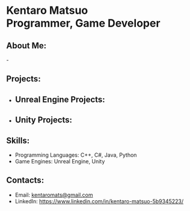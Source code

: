 <h1>Kentaro Matsuo <br/><a>Programmer</a>, <a>Game Developer</a></h1>

<h2>About Me:</h2>
- 

<h2>Projects:</h2>

- <b>Unreal Engine Projects:</b>
  - 
- <b>Unity Projects:</b>
  -

<h2>Skills:</h2>

- Programming Languages: C++, C#, Java, Python
- Game Engines: Unreal Engine, Unity

<h2> Contacts:</h2>

- Email: kentaromats@gmail.com
- LinkedIn: https://www.linkedin.com/in/kentaro-matsuo-5b9345223/
